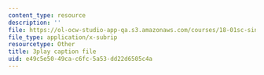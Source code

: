 ```yaml
---
content_type: resource
description: ''
file: https://ol-ocw-studio-app-qa.s3.amazonaws.com/courses/18-01sc-single-variable-calculus-fall-2010/e49c5e5049cac6fc5a53dd22d6505c4a_BGE3wb7H2PA.srt
file_type: application/x-subrip
resourcetype: Other
title: 3play caption file
uid: e49c5e50-49ca-c6fc-5a53-dd22d6505c4a
---
```

